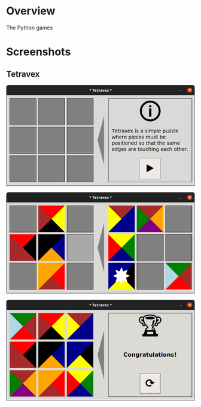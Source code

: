 # Overview
The Python games

# Screenshots

## Tetravex
![alt](/src/static/tetravex1.png) 

![alt](/src/static/tetravex2.png) 

![alt](/src/static/tetravex3.png)
